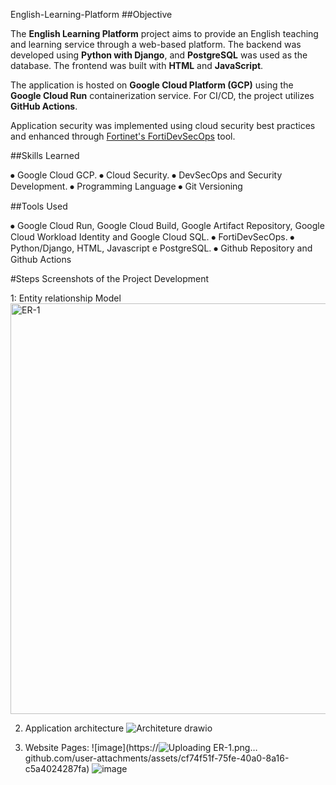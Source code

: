 English-Learning-Platform
##Objective

The **English Learning Platform** project aims to provide an English teaching and learning service through a web-based platform. The backend was developed using **Python with Django**, and **PostgreSQL** was used as the database. The frontend was built with **HTML** and **JavaScript**.

The application is hosted on **Google Cloud Platform (GCP)** using the **Google Cloud Run** containerization service. For CI/CD, the project utilizes **GitHub Actions**.

Application security was implemented using cloud security best practices and enhanced through [Fortinet's FortiDevSecOps](https://www.fortinet.com/br/products/fortidevsec) tool.

##Skills Learned

⦁	Google Cloud GCP.
⦁	Cloud Security.
⦁	DevSecOps and Security Development.
⦁	Programming Language
⦁ Git Versioning

##Tools Used

⦁	Google Cloud Run, Google Cloud Build, Google Artifact Repository, Google Cloud Workload Identity and Google Cloud SQL.
⦁	FortiDevSecOps.
⦁	Python/Django, HTML, Javascript e PostgreSQL.
⦁ Github Repository and Github Actions

#Steps
Screenshots of the Project Development

1: Entity relationship Model
<img width="657" alt="ER-1" src="https://github.com/user-attachments/assets/ad9fe8a4-0b4f-4622-8496-7d35e4c815af" />

2. Application architecture
![Architeture drawio](https://github.com/user-attachments/assets/a006a4f6-be4a-4bb8-80ba-e9b1ae233869)

3. Website Pages:
   ![image](https://![Uploading ER-1.png…]()
github.com/user-attachments/assets/cf74f51f-75fe-40a0-8a16-c5a4024287fa)
   ![image](https://github.com/user-attachments/assets/c07fb745-14e1-4b12-b5d2-4aac713fa2d2)




